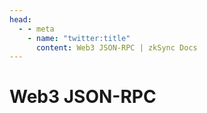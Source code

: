 ```yaml
---
head:
  - - meta
    - name: "twitter:title"
      content: Web3 JSON-RPC | zkSync Docs
---
```


# Web3 JSON-RPC
